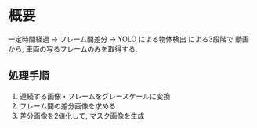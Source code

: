 # 概要
  一定時間経過 -> フレーム間差分 -> YOLO による物体検出 による3段階で
  動画から, 車両の写るフレームのみを取得する.

## 処理手順
  1. 連続する画像・フレームをグレースケールに変換
  2. フレーム間の差分画像を求める
  3. 差分画像を2値化して, マスク画像を生成

